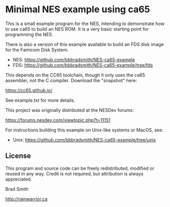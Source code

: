# Minimal NES example using ca65

This is a small example program for the NES, intending to demonstrate how to use ca65 to build an NES ROM.
It is a very basic starting point for programming the NES.

There is also a version of this example available to build an FDS disk image for the Famicom Disk System.

* NES: https://github.com/bbbradsmith/NES-ca65-example
* FDS: https://github.com/bbbradsmith/NES-ca65-example/tree/fds

This depends on the CC65 toolchain, though it only uses the ca65 assembler, not the C compiler. Download the "snapshot" here:

https://cc65.github.io/

See example.txt for more details.

This project was originally distributed at the NESDev forums:

https://forums.nesdev.com/viewtopic.php?t=11151

For instructions building this example on Unix-like systems or MacOS, see:
* Unix: https://github.com/bbbradsmith/NES-ca65-example/tree/unix

## License
This program and source code can be freely redistributed, modified or reused in any way.
Credit is not required, but attribution is always appreciated.

Brad Smith

http://rainwarrior.ca
